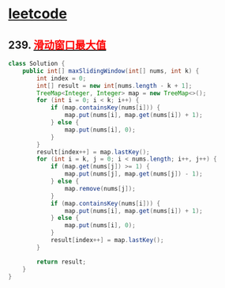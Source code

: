 # [leetcode](../leetcode.md)

## 239. [<font color=red>滑动窗口最大值</font>](https://leetcode-cn.com/problems/sliding-window-maximum/)
```java
class Solution {
	public int[] maxSlidingWindow(int[] nums, int k) {
		int index = 0;
		int[] result = new int[nums.length - k + 1];
		TreeMap<Integer, Integer> map = new TreeMap<>();
		for (int i = 0; i < k; i++) {
			if (map.containsKey(nums[i])) {
				map.put(nums[i], map.get(nums[i]) + 1);
			} else {
				map.put(nums[i], 0);
			}
		}
		result[index++] = map.lastKey();
		for (int i = k, j = 0; i < nums.length; i++, j++) {
			if (map.get(nums[j]) >= 1) {
				map.put(nums[j], map.get(nums[j]) - 1);
			} else {
				map.remove(nums[j]);
			}
			if (map.containsKey(nums[i])) {
				map.put(nums[i], map.get(nums[i]) + 1);
			} else {
				map.put(nums[i], 0);
			}
			result[index++] = map.lastKey();
		}

		return result;
	}
}

```
